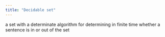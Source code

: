 ```yaml
---
title: "Decidable set"
---
```

a set with a determinate algorithm for determining in finite time whether a sentence is in or out of the set

